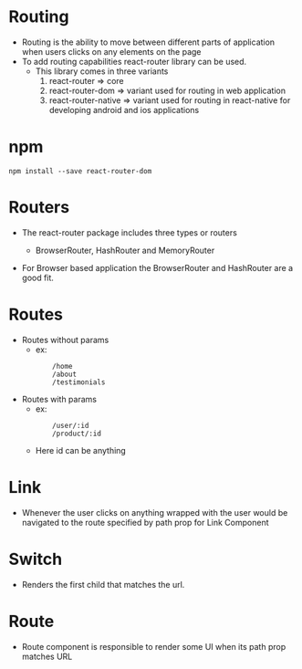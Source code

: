 # Routing

- Routing is the ability to move between different parts of application when users clicks on any elements on the page
- To add routing capabilities react-router library can be used.
  - This library comes in three variants
    1. react-router => core
    2. react-router-dom => variant used for routing in web application
    3. react-router-native => variant used for routing in react-native for developing android and ios applications

# npm

```
npm install --save react-router-dom
```

# Routers

- The react-router package includes three types or routers

  - BrowserRouter, HashRouter and MemoryRouter

- For Browser based application the BrowserRouter and HashRouter are a good fit.

# Routes

- Routes without params
  - ex:
    ```
        /home
        /about
        /testimonials
    ```
- Routes with params
  - ex:
    ```
        /user/:id
        /product/:id
    ```
  - Here id can be anything

# Link

- Whenever the user clicks on anything wrapped with <Link></Link> the user would be navigated to the route specified by path prop for Link Component

# Switch

- Renders the first child <Route> that matches the url.

# Route

- Route component is responsible to render some UI when its path prop matches URL
